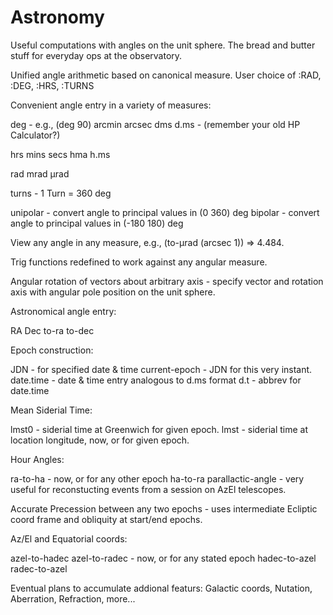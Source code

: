 # Astronomy
Useful computations with angles on the unit sphere. The bread and butter stuff for everyday ops at the observatory.

Unified angle arithmetic based on canonical measure. User choice of :RAD, :DEG, :HRS, :TURNS

Convenient angle entry in a variety of measures:

  deg - e.g., (deg 90)
  arcmin
  arcsec
  dms
  d.ms - (remember your old HP Calculator?)

  hrs
  mins
  secs
  hma
  h.ms
  
  rad
  mrad
  μrad

  turns - 1 Turn = 360 deg

  unipolar - convert angle to principal values in (0 360) deg
  bipolar  - convert angle to principal values in (-180 180) deg

View any angle in any measure, e.g., (to-μrad (arcsec 1)) => 4.484.

Trig functions redefined to work against any angular measure.

Angular rotation of vectors about arbitrary axis - specify vector and rotation axis with angular pole position on the unit sphere.

Astronomical angle entry:

  RA
  Dec
  to-ra
  to-dec

Epoch construction:

  JDN - for specified date & time
  current-epoch - JDN for this very instant.
  date.time - date & time entry analogous to d.ms format
  d.t - abbrev for date.time

Mean Siderial Time:

  lmst0 - siderial time at Greenwich for given epoch.
  lmst  - siderial time at location longitude, now, or for given epoch.

Hour Angles:

  ra-to-ha - now, or for any other epoch
  ha-to-ra
  parallactic-angle - very useful for reconstucting events from a session on AzEl telescopes.

Accurate Precession between any two epochs - uses intermediate Ecliptic coord frame and obliquity at start/end epochs.

Az/El and Equatorial coords:

  azel-to-hadec
  azel-to-radec - now, or for any stated epoch
  hadec-to-azel
  radec-to-azel

Eventual plans to accumulate addional featurs: Galactic coords, Nutation, Aberration, Refraction, more...
